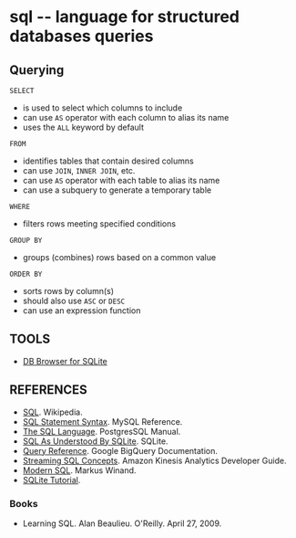 sql -- language for structured databases queries
================================================

## Querying

`SELECT`
- is used to select which columns to include
- can use `AS` operator with each column to alias its name
- uses the `ALL` keyword by default

`FROM`
- identifies tables that contain desired columns
- can use `JOIN`, `INNER JOIN`, etc.
- can use `AS` operator with each table to alias its name
- can use a subquery to generate a temporary table

`WHERE`
- filters rows meeting specified conditions

`GROUP BY`
- groups (combines) rows based on a common value

`ORDER BY`
- sorts rows by column(s)
- should also use `ASC` or `DESC`
- can use an expression function

## TOOLS

- [DB Browser for SQLite](http://sqlitebrowser.org)

## REFERENCES

- [SQL](https://en.wikipedia.org/wiki/SQL). Wikipedia.
- [SQL Statement Syntax](https://dev.mysql.com/doc/refman/5.7/en/sql-syntax.html). MySQL Reference.
- [The SQL Language](https://www.postgresql.org/docs/9.5/static/sql.html). PostgresSQL Manual.
- [SQL As Understood By SQLite](https://www.sqlite.org/lang.html). SQLite.
- [Query Reference](https://cloud.google.com/bigquery/query-reference). Google BigQuery Documentation.
- [Streaming SQL Concepts](https://docs.aws.amazon.com/kinesisanalytics/latest/dev/streaming-sql-concepts.html). Amazon Kinesis Analytics Developer Guide.
- [Modern SQL](http://modern-sql.com/). Markus Winand.
- [SQLite Tutorial](http://www.sqlitetutorial.net/). 

### Books

- Learning SQL. Alan Beaulieu. O'Reilly. April 27, 2009.